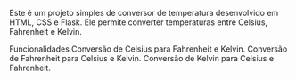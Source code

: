 Este é um projeto simples de conversor de temperatura desenvolvido em HTML, CSS e Flask. Ele permite converter temperaturas entre Celsius, Fahrenheit e Kelvin.

Funcionalidades
Conversão de Celsius para Fahrenheit e Kelvin.
Conversão de Fahrenheit para Celsius e Kelvin.
Conversão de Kelvin para Celsius e Fahrenheit.
